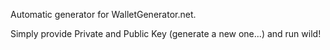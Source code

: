 Automatic generator for WalletGenerator.net.

Simply provide Private and Public Key (generate a new one...) and run wild!
